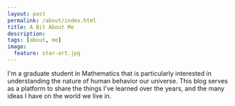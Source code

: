 ```yaml
---
layout: post
permalink: /about/index.html
title: A Bit About Me
description: 
tags: [about, me]
image:
  feature: star-art.jpg
---
```


I'm a graduate student in Mathematics that is particularly interested in understanding the nature of human behavior our universe. This blog serves as a platform to share the things I've learned over the years, and the many ideas I have on the world we live in.
